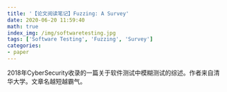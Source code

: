 ```yaml
---
title: '【论文阅读笔记】Fuzzing: A Survey'
date: 2020-06-20 11:59:40
math: true
index_img: /img/softwaretesting.jpg
tags: ['Software Testing', 'Fuzzing', 'Survey']
categories: 
- paper
---
```

2018年CyberSecurity收录的一篇关于软件测试中模糊测试的综述。作者来自清华大学。文章名越短越霸气。
<!--more--->